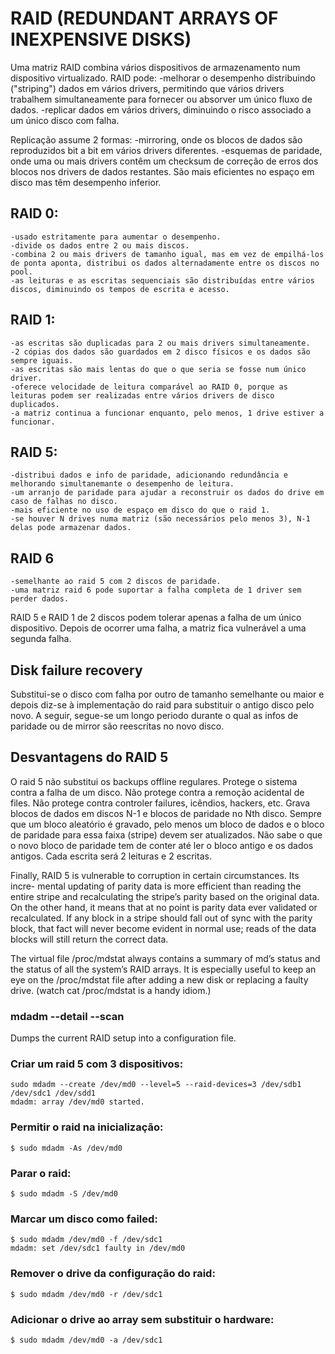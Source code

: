 # RAID (REDUNDANT ARRAYS OF INEXPENSIVE DISKS)
Uma matriz RAID combina vários dispositivos de armazenamento num dispositivo virtualizado.
RAID pode:
	-melhorar o desempenho distribuindo ("striping") dados em vários drivers, permitindo que vários drivers trabalhem simultaneamente para fornecer ou absorver um único fluxo de dados.
	-replicar dados em vários drivers, diminuindo o risco associado a um único disco com falha.

Replicação assume 2 formas:
	-mirroring, onde os blocos de dados são reproduzidos bit a bit em vários drivers diferentes.
	-esquemas de paridade, onde uma ou mais drivers contêm um checksum de correção de erros dos blocos nos drivers de dados restantes. São mais eficientes no espaço em disco mas têm desempenho inferior.

## RAID 0:
	-usado estritamente para aumentar o desempenho.
	-divide os dados entre 2 ou mais discos.
	-combina 2 ou mais drivers de tamanho igual, mas em vez de empilhá-los de ponta aponta, distribui os dados alternadamente entre os discos no pool.
	-as leituras e as escritas sequenciais são distribuídas entre vários discos, diminuindo os tempos de escrita e acesso.

## RAID 1:
	-as escritas são duplicadas para 2 ou mais drivers simultaneamente.
	-2 cópias dos dados são guardados em 2 disco físicos e os dados são sempre iguais.
	-as escritas são mais lentas do que o que seria se fosse num único driver.
	-oferece velocidade de leitura comparável ao RAID 0, porque as leituras podem ser realizadas entre vários drivers de disco duplicados.
	-a matriz continua a funcionar enquanto, pelo menos, 1 drive estiver a funcionar.

## RAID 5:
	-distribui dados e info de paridade, adicionando redundância e melhorando simultanemante o desempenho de leitura.
	-um arranjo de paridade para ajudar a reconstruir os dados do drive em caso de falhas no disco.
	-mais eficiente no uso de espaço em disco do que o raid 1.
	-se houver N drives numa matriz (são necessários pelo menos 3), N-1 delas pode armazenar dados.

## RAID 6
	-semelhante ao raid 5 com 2 discos de paridade.
	-uma matriz raid 6 pode suportar a falha completa de 1 driver sem perder dados.

RAID 5 e RAID 1 de 2 discos podem tolerar apenas a falha de um único dispositivo. Depois de ocorrer uma falha, a matriz fica vulnerável a uma segunda falha.


## Disk failure recovery
Substitui-se o disco com falha por outro de tamanho semelhante ou maior e depois diz-se à implementação do raid para substituir o antigo disco pelo novo. A seguir, segue-se um longo periodo durante o qual as infos de paridade ou de mirror são reescritas no novo disco.


## Desvantagens do RAID 5
O raid 5 não substitui os backups offline regulares.
Protege o sistema contra a falha de um disco.
Não protege contra a remoção acidental de files.
Não protege contra controler failures, icêndios, hackers, etc.
Grava blocos de dados em discos N-1 e blocos de paridade no Nth disco. Sempre que um bloco aleatório é gravado, pelo menos um bloco de dados e o bloco de paridade para essa faixa (stripe) devem ser atualizados.
Não sabe o que o novo bloco de paridade tem de conter até ler o bloco antigo e os dados antigos.
Cada escrita será 2 leituras e 2 escritas.


Finally, RAID 5 is vulnerable to corruption in certain circumstances. Its incre-
mental updating of parity data is more efficient than reading the entire stripe and
recalculating the stripe’s parity based on the original data. On the other hand, it
means that at no point is parity data ever validated or recalculated. If any block in
a stripe should fall out of sync with the parity block, that fact will never become
evident in normal use; reads of the data blocks will still return the correct data.

The virtual file /proc/mdstat always contains a summary of md’s status and the
status of all the system’s RAID arrays. It is especially useful to keep an eye on the
/proc/mdstat file after adding a new disk or replacing a faulty drive. (watch cat
/proc/mdstat is a handy idiom.)

###  mdadm --detail --scan
Dumps the current RAID setup into a configuration file.

### Criar um raid 5 com 3 dispositivos:
	
	sudo mdadm --create /dev/md0 --level=5 --raid-devices=3 /dev/sdb1 /dev/sdc1 /dev/sdd1
	mdadm: array /dev/md0 started.

### Permitir o raid na inicialização:
	
	$ sudo mdadm -As /dev/md0

### Parar o raid:
	
	$ sudo mdadm -S /dev/md0

### Marcar um disco como failed:

	$ sudo mdadm /dev/md0 -f /dev/sdc1
	mdadm: set /dev/sdc1 faulty in /dev/md0

### Remover o drive da configuração do raid:

	$ sudo mdadm /dev/md0 -r /dev/sdc1

### Adicionar o drive ao array sem substituir o hardware:

	$ sudo mdadm /dev/md0 -a /dev/sdc1
